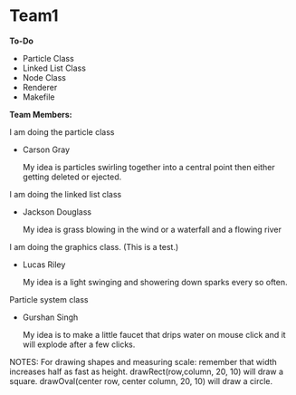 # Team1

**To-Do**

- Particle Class
- Linked List Class
- Node Class
- Renderer
- Makefile

**Team Members:** 

I am doing the particle class
  - Carson Gray
    
      My idea is particles swirling together into a central point then either getting deleted or ejected.

I am doing the linked list class
  - Jackson Douglass

    My idea is grass blowing in the wind or a waterfall and a flowing river

I am doing the graphics class. (This is a test.)
  - Lucas Riley
    
    My idea is a light swinging and showering down sparks every so often.

Particle system class
  - Gurshan Singh

    My idea is to make a little faucet that drips water on mouse click and it will explode after a few clicks.  

NOTES:
For drawing shapes and measuring scale: remember that width increases half as fast as height. drawRect(row,column, 20, 10) will draw a square. drawOval(center row, center column, 20, 10) will draw a circle. 


